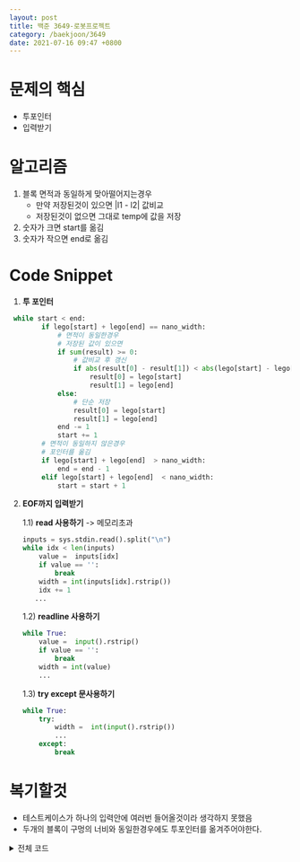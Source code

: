 ```yaml
---
layout: post
title: 백준 3649-로봇프로젝트
category: /baekjoon/3649
date: 2021-07-16 09:47 +0800
---
```

# **문제의 핵심**
- 투포인터
- 입력받기

# **알고리즘**
1. 블록 면적과 동일하게 맞아떨어지는경우
    - 만약 저장된것이 있으면 |l1 - l2| 값비교
    - 저장된것이 없으면 그대로 temp에 값을 저장
2. 숫자가 크면 start를 옮김
3. 숫자가 작으면 end로 옮김

# **Code Snippet**
1. **투 포인터**

```python
 while start < end:
        if lego[start] + lego[end] == nano_width:
            # 면적이 동일한경우
            # 저장된 값이 있으면
            if sum(result) >= 0:
                # 값비교 후 갱신
                if abs(result[0] - result[1]) < abs(lego[start] - lego[end]):
                    result[0] = lego[start]
                    result[1] = lego[end]
            else:
                # 단순 저장
                result[0] = lego[start]
                result[1] = lego[end]
            end -= 1
            start += 1
        # 면적이 동일하지 않은경우
        # 포인터를 옮김
        if lego[start] + lego[end]  > nano_width:
            end = end - 1
        elif lego[start] + lego[end]  < nano_width:
            start = start + 1
```

2. **EOF까지 입력받기**

    1.1) **read 사용하기** -> 메모리초과
    ```python
    inputs = sys.stdin.read().split("\n")
    while idx < len(inputs)
        value =  inputs[idx]
        if value == '':
            break
        width = int(inputs[idx].rstrip())
        idx += 1
       ...
    ```
    1.2) **readline 사용하기**
    
    ```python
    while True:
        value =  input().rstrip()
        if value == '':
            break
        width = int(value)
        ...
    ```

    1.3) **try except 문사용하기**
    ```python
    while True:
        try:
            width =  int(input().rstrip())
            ...
        except:
            break
    ```
# **복기할것**
- 테스트케이스가 하나의 입력안에 여러번 들어올것이라 생각하지 못했음
- 두개의 블록이 구멍의 너비와 동일한경우에도 투포인터를 옮겨주어야한다. 

<detail>
<details>
<summary>전체 코드</summary>
<div markdown="1">

# **소스코드**
```python

import sys
input = sys.stdin.readline
def start_assembly(lego, width):
    start = 0
    end = len(lego) - 1
    nano_width = width * (10**7)
    result = [-1, -1]
    while start < end:
        if lego[start] + lego[end] == nano_width:
            if sum(result) >= 0:
                if abs(result[0] - result[1]) < abs(lego[start] - lego[end]):
                    result[0] = lego[start]
                    result[1] = lego[end]
            else:
                result[0] = lego[start]
                result[1] = lego[end]
            end -= 1
            start += 1
        if lego[start] + lego[end]  > nano_width:
            end = end - 1
        elif lego[start] + lego[end]  < nano_width:
            start = start + 1
    return result

def main():
    while True:
        value =  input().rstrip()
        if value == '':
            break
        width = int(value)
        N = int(input().rstrip())
        lego = [0 for _ in range(N)]
        for i in range(N):
            lego[i] = int(input().rstrip())
        lego.sort()
        result = start_assembly(lego, width)
        print("danger") if sum(result) < 0 else print(f"yes {result[0]} {result[1]}")

if __name__ == "__main__":
    main()
```


</detail>